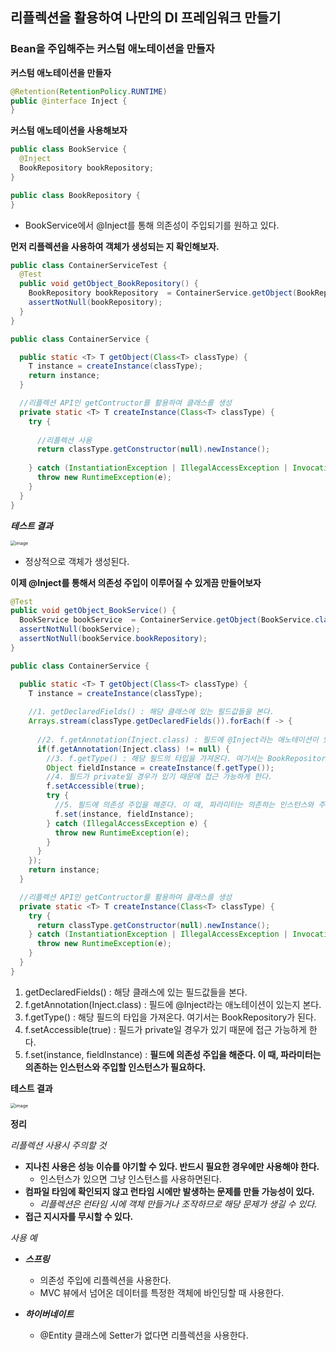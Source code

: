 ## 리플렉션을 활용하여 나만의 DI 프레임워크 만들기

### Bean을 주입해주는 커스텀 애노테이션을 만들자

**커스텀 애노테이션을 만들자**

~~~java
@Retention(RetentionPolicy.RUNTIME)
public @interface Inject {
}
~~~



**커스텀 애노테이션을 사용해보자**

~~~java
public class BookService {
  @Inject
  BookRepository bookRepository;
}
~~~

~~~java
public class BookRepository {
}
~~~

- BookService에서 @Inject를 통해 의존성이 주입되기를 원하고 있다.



**먼저 리플렉션을 사용하여 객체가 생성되는 지 확인해보자.**

~~~java
public class ContainerServiceTest {
  @Test
  public void getObject_BookRepository() {
    BookRepository bookRepository  = ContainerService.getObject(BookRepository.class);
    assertNotNull(bookRepository);
  }
}
~~~

~~~java
public class ContainerService {

  public static <T> T getObject(Class<T> classType) {
    T instance = createInstance(classType);
    return instance;
  }

  //리플렉션 API인 getContructor를 활용하여 클래스를 생성
  private static <T> T createInstance(Class<T> classType) {
    try {
      
      //리플렉션 사용
      return classType.getConstructor(null).newInstance();
      
    } catch (InstantiationException | IllegalAccessException | InvocationTargetException | NoSuchMethodException e) {
      throw new RuntimeException(e);
    }
  }
}
~~~

***테스트 결과***

<img src="https://user-images.githubusercontent.com/40616436/77661277-c3a39080-6fbd-11ea-8368-43f8b77bd300.png" alt="image" style="zoom:50%;" />

- 정상적으로 객체가 생성된다.



**이제 @Inject를 통해서 의존성 주입이 이루어질 수 있게끔 만들어보자**

~~~java
@Test
public void getObject_BookService() {
  BookService bookService  = ContainerService.getObject(BookService.class);
  assertNotNull(bookService);
  assertNotNull(bookService.bookRepository);
}
~~~

~~~java
public class ContainerService {

  public static <T> T getObject(Class<T> classType) {
    T instance = createInstance(classType);
    
    //1. getDeclaredFields() : 해당 클래스에 있는 필드값들을 본다.
    Arrays.stream(classType.getDeclaredFields()).forEach(f -> {
      
      //2. f.getAnnotation(Inject.class) : 필드에 @Inject라는 애노테이션이 있는지 본다.
      if(f.getAnnotation(Inject.class) != null) {
        //3. f.getType() : 해당 필드의 타입을 가져온다. 여기서는 BookRepository가 된다.
        Object fieldInstance = createInstance(f.getType());
        //4. 필드가 private일 경우가 있기 때문에 접근 가능하게 한다.
        f.setAccessible(true);
        try {
          //5. 필드에 의존성 주입을 해준다. 이 때, 파라미터는 의존하는 인스턴스와 주입할 인스턴스가 필요하다.
          f.set(instance, fieldInstance);
        } catch (IllegalAccessException e) {
          throw new RuntimeException(e);
        }
      }
    });
    return instance;
  }

  //리플렉션 API인 getContructor를 활용하여 클래스를 생성
  private static <T> T createInstance(Class<T> classType) {
    try {
      return classType.getConstructor(null).newInstance();
    } catch (InstantiationException | IllegalAccessException | InvocationTargetException | NoSuchMethodException e) {
      throw new RuntimeException(e);
    }
  }
}
~~~

1. getDeclaredFields() : 해당 클래스에 있는 필드값들을 본다.
2. f.getAnnotation(Inject.class) : 필드에 @Inject라는 애노테이션이 있는지 본다.
3. f.getType() : 해당 필드의 타입을 가져온다. 여기서는 BookRepository가 된다.
4. f.setAccessible(true) : 필드가 private일 경우가 있기 때문에 접근 가능하게 한다.
5. f.set(instance, fieldInstance) : **필드에 의존성 주입을 해준다. 이 때, 파라미터는 의존하는 인스턴스와 주입할 인스턴스가 필요하다.**



**테스트 결과**

<img src="https://user-images.githubusercontent.com/40616436/77663214-2ac24480-6fc0-11ea-90dc-d5ec3d439541.png" alt="image" style="zoom:50%;" />



**정리**

*리플렉션 사용시 주의할 것*

- **지나친 사용은 성능 이슈를 야기할 수 있다. 반드시 필요한 경우에만 사용해야 한다.**
  - 인스턴스가 있으면 그냥 인스턴스를 사용하면된다.
- **컴파일 타임에 확인되지 않고 런타임 시에만 발생하는 문제를 만들 가능성이 있다.**
  - *리플렉션은 런타임 시에 객체 만들거나 조작하므로 해당 문제가 생길 수 있다.*
- **접근 지시자를 무시할 수 있다.**

*사용 예*

- ***스프링***
  - 의존성 주입에 리플렉션을 사용한다.
  - MVC 뷰에서 넘어온 데이터를 특정한 객체에 바인딩할 때 사용한다.

- ***하이버네이트***
  - @Entity 클래스에 Setter가 없다면 리플렉션을 사용한다.